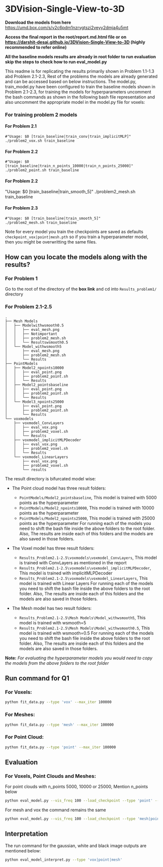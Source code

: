 # 3DVision-Single-View-to-3D

**Download the models from here**
https://umd.box.com/s/v2c6pdm1nzrvgtszi2veyy2dmja4u5mt

**Access the final report in the root/report.md.html file or on https://darshit-desai.github.io/3DVision-Single-View-to-3D (highly recommended to refer online)**

**All the baseline models results are already in root folder to run evaluation skip the steps to check how to run eval_model.py**

This readme is for replicating the results primarily shown in Problem 1.1-1.3 abd Problem 2.1-2.3, Rest of the problems the models are already generated and can be accessed based on below instructions. The model.py, train_model.py have been configured to train the baseline models shown in Problem 2.1-2.3, for training the models for hyperparameters uncomment the bash commands as shown in the following bash file representation and also uncomment the appropriate model in the model.py file for voxels:

### For training problem 2 models

#### For Problem 2.1

    #"Usage: $0 [train_baseline|train_conv|train_implicitMLP]"
    ./problem2_vox.sh train_baseline

#### For Problem 2.2

    #"Usage: $0 [train_baseline|train_n_points_10000|train_n_points_25000]"
    ./problem2_point.sh train_baseline


#### For Problem 2.2

"Usage: $0 [train_baseline|train_smooth_5]"
./problem2_mesh.sh train_baseline


#### For Problem 2.3

    #"Usage: $0 [train_baseline|train_smooth_5]"
    ./problem2_mesh.sh train_baseline

Note for every model you train the checkpoints are saved as defaults `checkpoint_vox|point|mesh.pth` so if you train a hyperparameter model, then you might be overwritting the same files.


## How can you locate the models along with the results?

### For Problem 1
Go to the root of the directory of the ****box link**** and cd into `Results_problem1/` directory

### For Problem 2.1-2.5
```tree
.
├── Mesh Models
│   ├── Modelwithwsmooth0.5
│   │   ├── eval_mesh.png
│   │   ├── Notimportant
│   │   ├── problem2_mesh.sh
│   │   └── Resultswsmooth0.5
│   └── Model_withwsmooth5
│       ├── eval_mesh.png
│       ├── problem2_mesh.sh
│       └── Results
├── PointModels
│   ├── Model2_npoints10000
│   │   ├── eval_point.png
│   │   ├── problem2_point.sh
│   │   └── Results
│   ├── Model2_pointsbaseline
│   │   ├── eval_point.png
│   │   ├── problem2_point.sh
│   │   └── Results
│   └── Model3_npoints25000
│       ├── eval_point.png
│       ├── problem2_point.sh
│       └── Results
└── voxmodels
    ├── voxmodel_ConvLayers
    │   ├── eval_vox.png
    │   ├── problem2_voxel.sh
    │   └── Results
    ├── voxmodel_implicitMLPDecoder
    │   ├── eval_vox.png
    │   ├── problem2_voxel.sh
    │   └── Results
    └── voxmodel_LinearLayers
        ├── eval_vox.png
        ├── problem2_voxel.sh
        └── results
```

The result directory is bifurcated model wise:
* The Point cloud model has three result folders:
    * `PointModels/Model2_pointsbaseline`, This model is trained with 5000 points as the hyperparameter
    * `PointModels/Model2_npoints10000`, This model is trained with 10000 points as the hyperparameter
    * `PointModels/Model2_npoints25000`, This model is trained with 25000 points as the hyperparameter
For running each of the models you need to shift the bash file inside the above folders to the root folder.
Also, The results are inside each of this folders and the models are also saved in those folders.

* The Voxel model has three result folders:
    * `Results_Problem2.1-2.5\voxmodels\voxmodel_ConvLayers`, This model is trained with ConvLayers as mentioned in the report
    * `Results_Problem2.1-2.5\voxmodels\voxmodel_implicitMLPDecoder`, This model is trained with implicitMLPDecoder
    * `Results_Problem2.1-2.5\voxmodels\voxmodel_LinearLayers`, This model is trained with Linear Layers
For running each of the models you need to shift the bash file inside the above folders to the root folder.
Also, The results are inside each of this folders and the models are also saved in those folders.

* The Mesh model has two result folders:
    * `Results_Problem2.1-2.5\Mesh Models\Model_withwsmooth5`, This model is trained with wsmooth=5
    * `Results_Problem2.1-2.5\Mesh Models\Model_withwsmooth0.5`, This model is trained with wsmooth=0.5
For running each of the models you need to shift the bash file inside the above folders to the root folder.
Also, The results are inside each of this folders and the models are also saved in those folders.

**Note:** *For evaluating the hyperparameter models you would need to copy the models from the above folders to the root folder*

## Run command for Q1

### For Voxels:

```BASH
python fit_data.py --type 'vox' --max_iter 100000
```
### For Meshes:

```BASH
python fit_data.py --type 'mesh' --max_iter 100000
```
### For Point Cloud:

```BASH
python fit_data.py --type 'point' --max_iter 100000
```
## Evaluation

### For Voxels, Point Clouds and Meshes:

For point clouds with n_points 5000, 10000 or 25000, Mention n_points below
```BASH
python eval_model.py --vis_freq 100 --load_checkpoint --type 'point' --n_points $n_points
```

For mesh and vox the command remains the same
```BASH
python eval_model.py --vis_freq 100 --load_checkpoint --type 'mesh|point'
```

## Interpretation
The run command for the gaussian, white and black image outputs are mentioned below:
```BASH
python eval_model_interpret.py --type 'vox|point|mesh'
```
